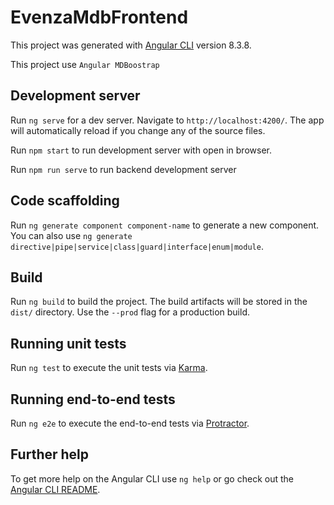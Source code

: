 # EvenzaMdbFrontend

This project was generated with [Angular CLI](https://github.com/angular/angular-cli) version 8.3.8.

This project use `Angular MDBoostrap`

## Development server

Run `ng serve` for a dev server. Navigate to `http://localhost:4200/`. The app will automatically reload if you change any of the source files.

Run `npm start` to run development server with open in browser.

Run `npm run serve` to run backend development server

## Code scaffolding

Run `ng generate component component-name` to generate a new component. You can also use `ng generate directive|pipe|service|class|guard|interface|enum|module`.

## Build

Run `ng build` to build the project. The build artifacts will be stored in the `dist/` directory. Use the `--prod` flag for a production build.

## Running unit tests

Run `ng test` to execute the unit tests via [Karma](https://karma-runner.github.io).

## Running end-to-end tests

Run `ng e2e` to execute the end-to-end tests via [Protractor](http://www.protractortest.org/).

## Further help

To get more help on the Angular CLI use `ng help` or go check out the [Angular CLI README](https://github.com/angular/angular-cli/blob/master/README.md).
